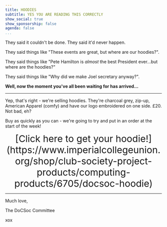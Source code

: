 ```yaml
---
title: HOODIES
subtitle: YES YOU ARE READING THIS CORRECTLY
show_social: true
show_sponsorship: false
agenda: false
...
```


They said it couldn't be done. They said it'd never happen.

They said things like "These events are great, but where are our hoodies?".

They said things like "Pete Hamilton is *almost* the best President ever...but where are the hoodies?"

They said things like "Why did we make Joel secretary anyway?".

**Well, now the moment you've all been waiting for has arrived...**

---

Yep, that's right - we're selling hoodies. They're charcoal grey, zip-up, American Apparel (comfy) and have our logo embroidered on one side. £20. Not bad, eh?

Buy as quickly as you can - we're going to try and put in an order at the start of the week!

<center><span style="font-size:30">[Click here to get your hoodie!](https://www.imperialcollegeunion.org/shop/club-society-project-products/computing-products/6705/docsoc-hoodie)</span></center>

---

Much love,

The DoCSoc Committee

xox
